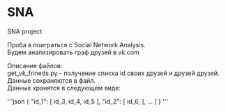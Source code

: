 # SNA
SNA project

Проба в поиграться с Social Network Analysis.  
Будем анализировать граф друзей в vk.com  

Описание файлов:  
get_vk_frineds.py - получение списка id своих друзей и друзей друзей. Данные сохраняются в файл.  
Данные хранятся в следующем виде:  

'''json
{
  "id_1": [
    id_3,
    id_4,
    id_5
  ],
  "id_2": [
    id_6,
  ],
  ...
  ]
}
'''
